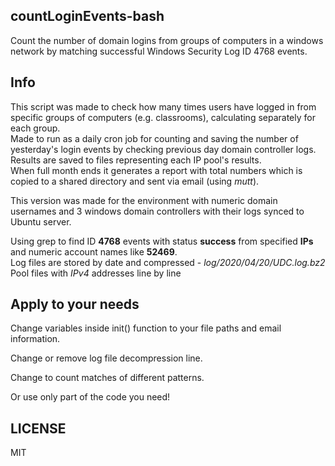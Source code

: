 ## countLoginEvents-bash
Count the number of domain logins from groups of computers in a windows network by matching successful Windows Security Log ID 4768 events.

## Info
This script was made to check how many times users have logged in from specific groups of computers (e.g. classrooms), calculating separately for each group.\
Made to run as a daily cron job for counting and saving the number of yesterday's login events by checking previous day domain controller logs. Results are saved to files representing each IP pool's results.\
When full month ends it generates a report with total numbers which is copied to a shared directory and sent via email (using *mutt*).

This version was made for the environment with numeric domain usernames and 3 windows domain controllers with their logs synced to Ubuntu server.

Using grep to find ID **4768** events with status **success** from specified **IPs** and numeric account names like **52469**.\
Log files are stored by date and compressed - *log/2020/04/20/UDC.log.bz2*\
Pool files with *IPv4* addresses line by line
## Apply to your needs
Change variables inside init() function to your file paths and email information.

Change or remove log file decompression line.

Change to count matches of different patterns.

Or use only part of the code you need!

## LICENSE
MIT
